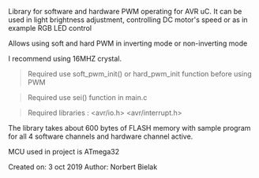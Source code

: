Library for software and hardware PWM operating for AVR uC.
It can be used in light brightness adjustment, controlling DC motor's speed or
as in example RGB LED control
 
Allows using soft and hard PWM in inverting mode or non-inverting mode
 
I recommend using 16MHZ crystal.
 
>Required use soft_pwm_init() or hard_pwm_init function before using PWM

>Required use sei() function in main.c

>Required libraries : <avr/io.h> <avr/interrupt.h>
 
The library takes about 600 bytes of FLASH memory with sample program
for all 4 software channels and hardware channel active.
 
MCU used in project is ATmega32
 
 
 
   Created on: 3 oct 2019
   Author: Norbert Bielak

